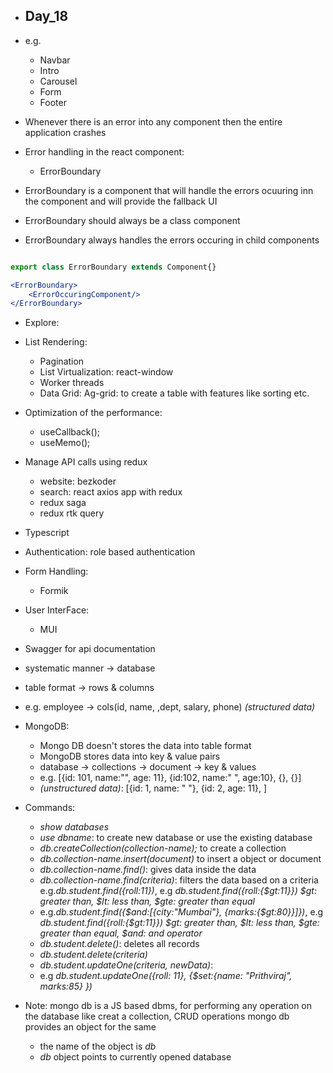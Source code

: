 * Day_18
  - 

* e.g.
  - Navbar
  - Intro
  - Carousel
  - Form
  - Footer

* Whenever there is an error into any component then the entire application crashes

* Error handling in the react component:
  - ErrorBoundary

* ErrorBoundary is a component that will handle the errors ocuuring inn the component and will provide the fallback UI
* ErrorBoundary should always be a class component
* ErrorBoundary always handles the errors occuring in child components

```jsx

export class ErrorBoundary extends Component{}

<ErrorBoundary>
    <ErrorOccuringComponent/>
</ErrorBoundary>
```
* Explore:
* List Rendering: 
  - Pagination
  - List Virtualization: react-window
  - Worker threads
  - Data Grid: Ag-grid: to create a table with features like sorting etc.

* Optimization of the performance:
  - useCallback();
  - useMemo();

* Manage API calls using redux
  - website: bezkoder
  - search: react axios app with redux
  - redux saga
  - redux rtk query

* Typescript
* Authentication: role based authentication 
* Form Handling:
  - Formik
* User InterFace: 
  - MUI
* Swagger for api documentation


* systematic manner -> database
* table format -> rows & columns
* e.g. employee -> cols(id, name, ,dept, salary, phone) *(structured data)*

* MongoDB:
  - Mongo DB doesn't stores the data into table format
  - MongoDB stores data into key & value pairs
  - database -> collections -> document -> key & values
  - e.g. [{id: 101, name:"", age: 11}, {id:102, name:" ", age:10}, {}, {}]
  - *(unstructured data)*: [{id: 1, name: " "}, {id: 2, age: 11}, ]

* Commands: 
  - *show databases*
  - *use dbname*: to create new database or use the existing database 
  - *db.createCollection(collection-name);* to create a collection
  - *db.collection-name.insert(document)* to insert a object or document
  - *db.collection-name.find()*: gives data inside the data
  - *db.collection-name.find(criteria)*: filters the data based on a criteria e.g.*db.student.find({roll:11})*, e.g *db.student.find({roll:{$gt:11}})* *$gt: greater than,  $lt: less than, $gte: greater than equal*
  - e.g.*db.student.find({$and:[{city:"Mumbai"}, {marks:{$gt:80}}]})*, e.g *db.student.find({roll:{$gt:11}})* *$gt: greater than,  $lt: less than, $gte: greater than equal, $and: and operator*
  - *db.student.delete()*: deletes all records
  - *db.student.delete(criteria)*
  - *db.student.updateOne(criteria, newData)*:
  - e.g *db.student.updateOne({roll: 11}, {$set:{name: "Prithviraj",   marks:85} })*


* Note: mongo db is a JS based dbms, for performing any operation on the database like creat a collection, CRUD operations mongo db provides an object for the same 
    - the name of the object is *db* 
    - *db* object points to currently opened database